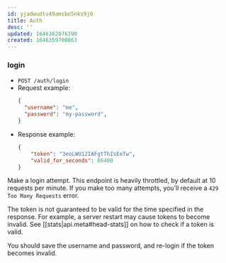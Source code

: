 ```yaml
---
id: yjadwudtv49amsbo5nks9j0
title: Auth
desc: ''
updated: 1646362076390
created: 1646359700863
---
```


### login
- `POST /auth/login`
- Request example:
  ```json
  {
    "username": "me",
    "password": "my-password",
  }
  ```
- Response example:
  ```json
  {
      "token": "3eoLWU12IAFgtThIsEeTw",
      "valid_for_seconds": 86400
  }
  ```

Make a login attempt. This endpoint is heavily throttled, by default at 10
requests per minute. If you make too many attempts, you'll receive a `429 Too
Many Requests` error.

The token is not guaranteed to be valid for the time specified in the response.
For example, a server restart may cause tokens to become invalid. See
[[stats|api.meta#head-stats]] on how to check if a token is valid.

You should save the username and password, and re-login if the token becomes invalid.
